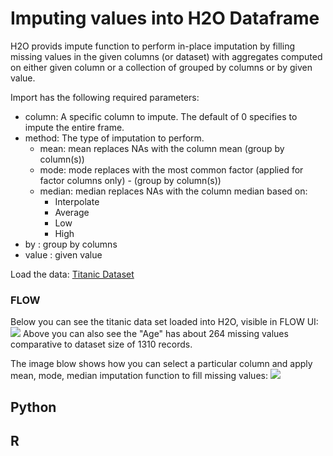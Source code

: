 # Imputing values into H2O Dataframe #

H2O provids impute function to perform in-place imputation by filling missing values in the given columns (or dataset) with aggregates computed on either given column or a collection of grouped by columns or by given value.

Import has the following required parameters:

- column: A specific column to impute. The default of 0 specifies to impute the entire frame.
- method: The type of imputation to perform. 
  - mean: mean replaces NAs with the column mean (group by column(s))
  - mode: mode replaces with the most common factor (applied for factor columns only) - (group by column(s))
  - median: median replaces NAs with the column median based on:
    - Interpolate
    - Average
    - Low
    - High
- by : group by columns
- value : given value

Load the data: [Titanic Dataset](https://raw.githubusercontent.com/Avkash/mldl/master/data/titanic_list.csv)

### FLOW ###
Below you can see the titanic data set loaded into H2O, visible in FLOW UI:
![](https://github.com/Avkash/mldl/blob/master/images/flow-titanitc-ds.png?raw=true)
Above you can also see the "Age" has about 264 missing values comparative to dataset size of 1310 records. 

The image blow shows how you can select a particular column and apply mean, mode, median imputation function to fill missing values:
![](https://github.com/Avkash/mldl/blob/master/images/flow-impute.png?raw=true)


## Python ##


## R ## 

